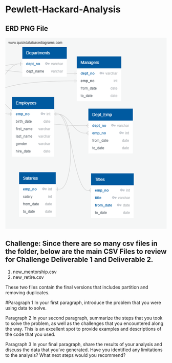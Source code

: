 # Pewlett-Hackard-Analysis

## ERD PNG File
![ERD Image Mapping Out Database](EmployeeDB.png)

## Challenge: Since there are so many csv files in the folder, below are the main CSV Files to review for Challenge Deliverable 1 and Deliverable 2.
1) new_mentorship.csv
2) new_retire.csv

These two files contain the final versions that includes partition and removing duplicates.

#Paragraph 1
In your first paragraph, introduce the problem that you were using data to solve.


Paragraph 2
In your second paragraph, summarize the steps that you took to solve the problem, as well as the challenges that you encountered along the way. This is an excellent spot to provide examples and descriptions of the code that you used.

Paragraph 3
In your final paragraph, share the results of your analysis and discuss the data that you’ve generated. Have you identified any limitations to the analysis? What next steps would you recommend?
